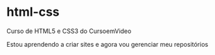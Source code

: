 # html-css
 Curso de HTML5 e CSS3 do CursoemVideo

 Estou aprendendo a criar sites e agora vou gerenciar meu repositórios

